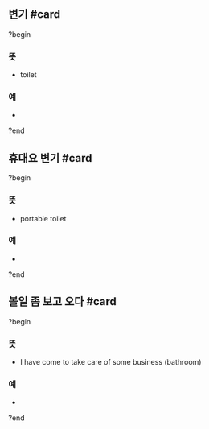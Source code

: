 ## 변기 #card
?begin
### 뜻
- toilet
### 예
-
<!--SR:!2025-07-31,60,250-->
?end


## 휴대요 변기 #card
?begin
### 뜻
- portable toilet
### 예
-
?end

## 볼일 좀 보고 오다 #card
?begin
### 뜻
- I have come to take care of some business (bathroom)
### 예
-
<!--SR:!2025-07-03,8,210-->
?end
